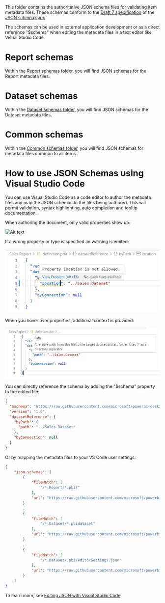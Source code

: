 This folder contains the authoritative JSON schema files for validating item metadata files. These schemas conform to the [Draft 7 specification](https://json-schema.org/specification-links.html#draft-7) of the [JSON schema spec](https://json-schema.org/specification.html).

The schemas can be used in external application development or as a direct reference "$schema" when editing the metadata files in a text editor like Visual Studio Code. 

# Report schemas

Within the [Report schemas folder](./report/README.md), you will find JSON schemas for the Report metadata files.

# Dataset schemas

Within the [Dataset schemas folder](./dataset/README.md), you will find JSON schemas for the Dataset metadata files.

# Common schemas

Within the [Common schemas folder](./common/README.md), you will find JSON schemas for metadata files common to all items.

# How to use JSON Schemas using Visual Studio Code

You can use Visual Studio Code as a code editor to author the metadata files and map the JSON schemas to the files being authored. This will permit validation, syntax highlighting, auto completion and tooltip documentation.

When authoring the document, only valid properties show up:

![Alt text](_images/vscode-schemas-validproperties.png)

If a wrong property or type is specified an warning is emited:

![Alt text](_images/vscode-schemas-wrongproperty.png)

When you hover over properties, additional context is provided:

![Alt text](_images/vscode-schemas-context.png)

You can directly reference the schema by adding the "$schema" property to the edited file:

```json
{
  "$schema": "https://raw.githubusercontent.com/microsoft/powerbi-desktop-samples/main/item-schemas/report/definition.pbir-1.0.json",
  "version": "1.0",
  "datasetReference": {
    "byPath": {
      "path": "../Sales.Dataset"
    },
    "byConnection": null
  }
}

```

Or by mapping the metadata files to your VS Code user settings:

```json
{
    "json.schemas": [
        {
            "fileMatch": [
                "/*.Report/*.pbir"
            ],
            "url": "https://raw.githubusercontent.com/microsoft/powerbi-desktop-samples/main/item-schemas/report/definition.pbir-1.0.json"
        }
        ,
        {
            "fileMatch": [
                "/*.Dataset/*.pbidataset"
            ],
            "url": "https://raw.githubusercontent.com/microsoft/powerbi-desktop-samples/main/item-schemas/dataset/definition.pbidataset-1.0.json"
        }
        ,
        {
            "fileMatch": [
                "/*.Dataset/.pbi/editorSettings.json"
            ],
            "url": "https://raw.githubusercontent.com/microsoft/powerbi-desktop-samples/main/item-schemas/dataset/editorSettings-1.0.json"
        }
    ]
}

```

To learn more, see [Editing JSON with Visual Studio Code](https://code.visualstudio.com/docs/languages/json).
